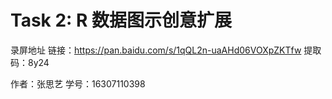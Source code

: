 Task 2: R 数据图示创意扩展
====
录屏地址
  链接：https://pan.baidu.com/s/1qQL2n-uaAHd06VOXpZKTfw 
  提取码：8y24 

作者：张思艺  学号：16307110398
